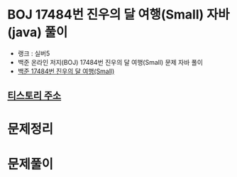 # BOJ 17484번 진우의 달 여행(Small) 자바(java)  풀이
- 랭크 : 실버5
- 백준 온라인 저지(BOJ) 17484번 진우의 달 여행(Small) 문제 자바 풀이
- [백준 17484번 진우의 달 여행(Small)](https://www.acmicpc.net/problem/17484)

## [티스토리 주소](https://hoho325.tistory.com/)

# 문제정리


# 문제풀이
